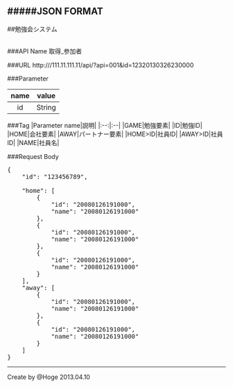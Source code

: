 #####JSON FORMAT
---

##勉強会システム

<br>
###API Name
取得_参加者

###URL
http:///111.11.111.11/api/?api=001&id=12320130326230000

###Parameter

|name|value|
|:--:|:--:|
|id|String|


###Tag
|Parameter name|説明|
|:--:|:--|
|GAME|勉強要素|
|ID|勉強ID|
|HOME|会社要素|
|AWAY|パートナー要素|
|HOME>ID|社員ID|
|AWAY>ID|社員ID|
|NAME|社員名|


###Request Body
<pre>
{
	"id": "123456789",

	"home": [
		{
			"id": "20080126191000",
			"name": "20080126191000"
		},
		{
			"id": "20080126191000",
			"name": "20080126191000"
		},
		{
			"id": "20080126191000",
			"name": "20080126191000"
		}
	],
	"away": [
		{
			"id": "20080126191000",
			"name": "20080126191000"
		},
		{
			"id": "20080126191000",
			"name": "20080126191000"
		}
	]
}
</pre>


---
Create by @Hoge 2013.04.10
